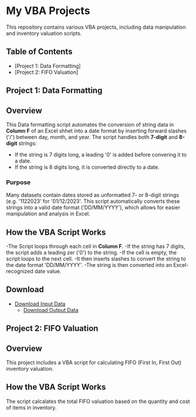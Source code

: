 # My VBA Projects

This repository contains various VBA projects, including data manipulation and inventory valuation scripts.

## Table of Contents
- [Project 1: Data Formatting]
- [Project 2: FIFO Valuation]

## Project 1: Data Formatting

## Overview

This Data formatting script automates the conversion of string data in **Column F** of an Excel shhet into a date format by inserting forward slashes ('/') between day, month, and year. The script handles both **7-digit** and **8-digit** strings:
- If the string is 7 digits long, a leading '0' is added before convering it to a date.
- If the string is 8 digits long, it is converted directly to a date.

### Purpose

Many datasets contain dates stored as unformatted 7- or 8-digit strings (e.g. '1122023' for '01/12/2023'. This script automatically converts these strings into a valid date format ('DD/MM/YYYY'), which allows for easier manipulation and analysis in Excel.

## How the VBA Script Works

-The Script loops through each cell in **Column F**.
-If the string has 7 digits, the script adds a leading zer ('0') to the string.
-If the cell is empty, the script loops to the next cell.
-It then inserts slashes to convert the string to the date format 'DD/MM/YYYY'.
-The string is then converted into an Excel-recognized date value.

## Download

- [Download Input Data](https://raw.githubusercontent.com/GAZALH01/VBA_Project_Portfolio/3dd9a128e090595af434a444ec6cbce985d61363/assets/vba_script_demo.JPG)
  - [Download Output Data](https://raw.githubusercontent.com/GAZALH01/VBA_Project_Portfolio/3dd9a128e090595af434a444ec6cbce985d61363/assets/vba_script_demo_ii.JPG)


## Project 2: FIFO Valuation

## Overview

This project includes a VBA script for calculating FIFO (First In, First Out) inventory valuation.

## How the VBA Script Works

The script calcalates the total FIFO valuation based on the quantity and cost of items in inventory.
